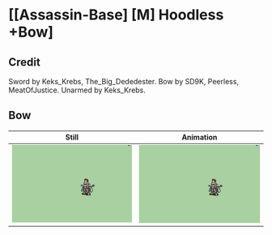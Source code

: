 # [\[Assassin-Base\] \[M\] Hoodless +Bow]

## Credit

Sword by Keks_Krebs, The_Big_Dededester.
Bow by SD9K, Peerless, MeatOfJustice.
Unarmed by Keks_Krebs.
	
## Bow

| Still | Animation |
| :---: | :-------: |
| ![Bow still](./Bow_000.png) | ![Bow animation](./Bow.gif) |
